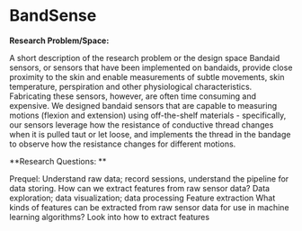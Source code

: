 # BandSense

**Research Problem/Space:**

A short description of the research problem or the design space
Bandaid sensors, or sensors that have been implemented on bandaids, provide close proximity to the skin and enable measurements of subtle movements, skin temperature, perspiration and other physiological characteristics. Fabricating these sensors, however, are often time consuming and expensive. We designed bandaid sensors that are capable to measuring motions (flexion and extension) using off-the-shelf materials - specifically, our sensors leverage how the resistance of conductive thread changes when it is pulled taut or let loose, and implements the thread in the bandage to observe how the resistance changes for different motions.

**Research Questions: **

Prequel: Understand raw data; record sessions, understand the pipeline for data storing.
How can we extract features from raw sensor data?
Data exploration; data visualization; data processing
Feature extraction
What kinds of features can be extracted from raw sensor data for use in machine learning algorithms?
Look into how to extract features
